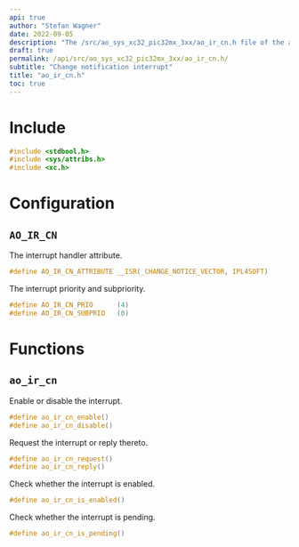 ```yaml
---
api: true
author: "Stefan Wagner"
date: 2022-09-05
description: "The /src/ao_sys_xc32_pic32mx_3xx/ao_ir_cn.h file of the ao real-time operating system."
draft: true
permalink: /api/src/ao_sys_xc32_pic32mx_3xx/ao_ir_cn.h/
subtitle: "Change notification interrupt"
title: "ao_ir_cn.h"
toc: true
---
```


# Include

```c
#include <stdbool.h>
#include <sys/attribs.h>
#include <xc.h>
```

# Configuration

## `AO_IR_CN`

The interrupt handler attribute.

```c
#define AO_IR_CN_ATTRIBUTE __ISR(_CHANGE_NOTICE_VECTOR, IPL4SOFT)
```

The interrupt priority and subpriority.

```c
#define AO_IR_CN_PRIO      (4)
#define AO_IR_CN_SUBPRIO   (0)
```

# Functions

## `ao_ir_cn`

Enable or disable the interrupt.

```c
#define ao_ir_cn_enable()
#define ao_ir_cn_disable()
```

Request the interrupt or reply thereto.

```c
#define ao_ir_cn_request()
#define ao_ir_cn_reply()
```

Check whether the interrupt is enabled.

```c
#define ao_ir_cn_is_enabled()
```

Check whether the interrupt is pending.

```c
#define ao_ir_cn_is_pending()
```
